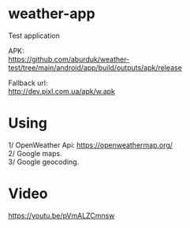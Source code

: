 # weather-app
Test application


APK:  
https://github.com/aburduk/weather-test/tree/main/android/app/build/outputs/apk/release

Fallback url:  
http://dev.pixl.com.ua/apk/w.apk

# Using 
1/ OpenWeather Api: https://openweathermap.org/  
2/ Google maps.  
3/ Google geocoding. 


# Video
https://youtu.be/pVmALZCmnsw
